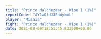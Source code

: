 ```yaml
---
title: "Prince Malchezaar - Wipe 1 (1%)"
reportCode: "AY1wQfdJ3FnWykmL"
player: "Misaia"
fight: "Prince Malchezaar - Wipe 1 (1%)"
date: 2021-08-09T18:51:45.833000+00:00
---
```

